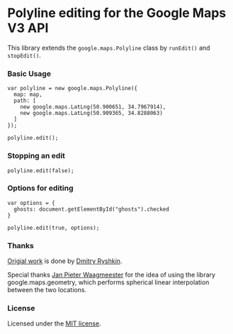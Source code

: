 Polyline editing for the Google Maps V3 API
===========================================

This library extends the `google.maps.Polyline` class by `runEdit()` and `stopEdit()`.

### Basic Usage ###

    var polyline = new google.maps.Polyline({
      map: map,
      path: [
        new google.maps.LatLng(50.900651, 34.7967914),
        new google.maps.LatLng(50.909365, 34.8288063)
      ]
    });

    polyline.edit();

### Stopping an edit ###

    polyline.edit(false);

### Options for editing ###

    var options = {
      ghosts: document.getElementById("ghosts").checked
    }
    
    polyline.edit(true, options);

### Thanks ###

[Origial work](http://www.mistechko.sumy.ua/jscript/google/map/polylineEdit/docs/reference.html) is done by [Dmitry Ryshkin](mailto:ryshkin@gmail.com).

Special thanks [Jan Pieter Waagmeester](mailto:jieter@jpwaag.com) for the idea of using the library google.maps.geometry, which performs spherical linear interpolation between the two locations.

### License ###

Licensed under the [MIT license](http://www.opensource.org/licenses/mit-license.php).